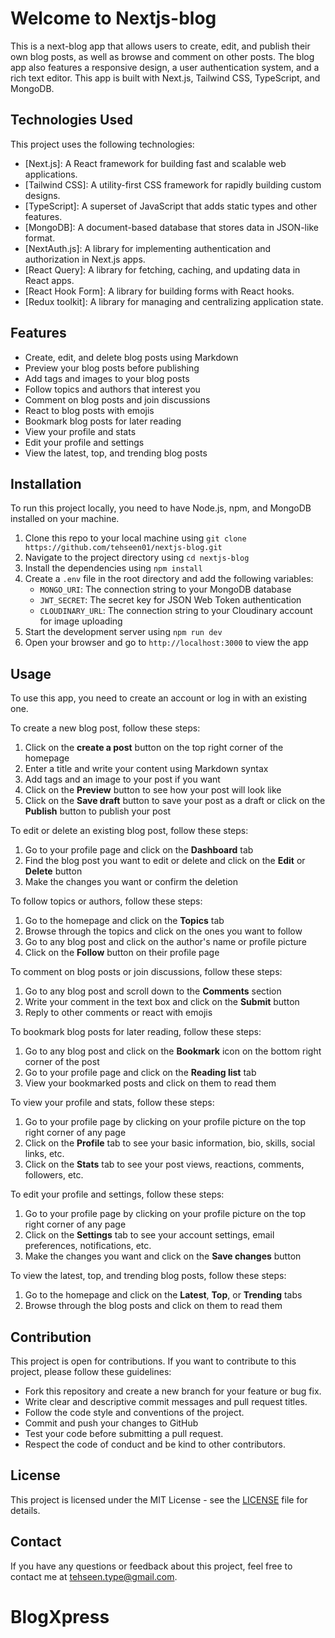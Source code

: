# Welcome to Nextjs-blog

This is a next-blog app that allows users to create, edit, and publish their own blog posts, as well as browse and comment on other posts. The blog app also features a responsive design, a user authentication system, and a rich text editor. This app is built with Next.js, Tailwind CSS, TypeScript, and MongoDB.

## Technologies Used

This project uses the following technologies:

- [Next.js]: A React framework for building fast and scalable web applications.
- [Tailwind CSS]: A utility-first CSS framework for rapidly building custom designs.
- [TypeScript]: A superset of JavaScript that adds static types and other features.
- [MongoDB]: A document-based database that stores data in JSON-like format.
- [NextAuth.js]: A library for implementing authentication and authorization in Next.js apps.
- [React Query]: A library for fetching, caching, and updating data in React apps.
- [React Hook Form]: A library for building forms with React hooks.
- [Redux toolkit]: A library for managing and centralizing application state.

## Features

- Create, edit, and delete blog posts using Markdown
- Preview your blog posts before publishing
- Add tags and images to your blog posts
- Follow topics and authors that interest you
- Comment on blog posts and join discussions
- React to blog posts with emojis
- Bookmark blog posts for later reading
- View your profile and stats
- Edit your profile and settings
- View the latest, top, and trending blog posts

## Installation

To run this project locally, you need to have Node.js, npm, and MongoDB installed on your machine.

1. Clone this repo to your local machine using `git clone https://github.com/tehseen01/nextjs-blog.git`
2. Navigate to the project directory using `cd nextjs-blog`
3. Install the dependencies using `npm install`
4. Create a `.env` file in the root directory and add the following variables:
    - `MONGO_URI`: The connection string to your MongoDB database
    - `JWT_SECRET`: The secret key for JSON Web Token authentication
    - `CLOUDINARY_URL`: The connection string to your Cloudinary account for image uploading
5. Start the development server using `npm run dev`
6. Open your browser and go to `http://localhost:3000` to view the app

## Usage

To use this app, you need to create an account or log in with an existing one.

To create a new blog post, follow these steps:

1. Click on the **create a post** button on the top right corner of the homepage
2. Enter a title and write your content using Markdown syntax
3. Add tags and an image to your post if you want
4. Click on the **Preview** button to see how your post will look like
5. Click on the **Save draft** button to save your post as a draft or click on the **Publish** button to publish your post

To edit or delete an existing blog post, follow these steps:

1. Go to your profile page and click on the **Dashboard** tab
2. Find the blog post you want to edit or delete and click on the **Edit** or **Delete** button
3. Make the changes you want or confirm the deletion

To follow topics or authors, follow these steps:

1. Go to the homepage and click on the **Topics** tab
2. Browse through the topics and click on the ones you want to follow
3. Go to any blog post and click on the author's name or profile picture
4. Click on the **Follow** button on their profile page

To comment on blog posts or join discussions, follow these steps:

1. Go to any blog post and scroll down to the **Comments** section
2. Write your comment in the text box and click on the **Submit** button
3. Reply to other comments or react with emojis

To bookmark blog posts for later reading, follow these steps:

1. Go to any blog post and click on the **Bookmark** icon on the bottom right corner of the post
2. Go to your profile page and click on the **Reading list** tab
3. View your bookmarked posts and click on them to read them

To view your profile and stats, follow these steps:

1. Go to your profile page by clicking on your profile picture on the top right corner of any page
2. Click on the **Profile** tab to see your basic information, bio, skills, social links, etc.
3. Click on the **Stats** tab to see your post views, reactions, comments, followers, etc.

To edit your profile and settings, follow these steps:

1. Go to your profile page by clicking on your profile picture on the top right corner of any page
2. Click on the **Settings** tab to see your account settings, email preferences, notifications, etc.
3. Make the changes you want and click on the **Save changes** button

To view the latest, top, and trending blog posts, follow these steps:

1. Go to the homepage and click on the **Latest**, **Top**, or **Trending** tabs
2. Browse through the blog posts and click on them to read them

## Contribution

This project is open for contributions. If you want to contribute to this project, please follow these guidelines:

- Fork this repository and create a new branch for your feature or bug fix.
- Write clear and descriptive commit messages and pull request titles.
- Follow the code style and conventions of the project.
- Commit and push your changes to GitHub
- Test your code before submitting a pull request.
- Respect the code of conduct and be kind to other contributors.

## License

This project is licensed under the MIT License - see the [LICENSE](LICENSE) file for details.

## Contact

If you have any questions or feedback about this project, feel free to contact me at [tehseen.type@gmail.com](mailto:tehseen.type@gmail.com).
# BlogXpress

